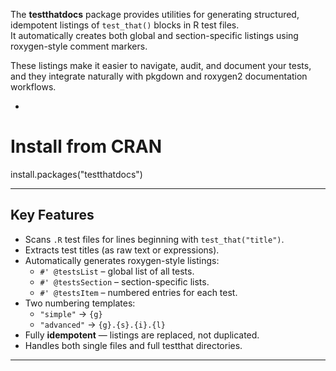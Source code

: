 The **testthatdocs** package provides utilities for generating structured, idempotent listings of `test_that()` blocks in R test files.  
It automatically creates both global and section-specific listings using roxygen-style comment markers.

These listings make it easier to navigate, audit, and document your tests, and they integrate naturally with pkgdown and roxygen2 documentation workflows.

-

# Install from CRAN 

install.packages("testthatdocs")

---

## Key Features

- Scans `.R` test files for lines beginning with `test_that("title")`.
- Extracts test titles (as raw text or expressions).
- Automatically generates roxygen-style listings:
  - `#' @testsList` – global list of all tests.
  - `#' @testsSection` – section-specific lists.
  - `#' @testsItem` – numbered entries for each test.
- Two numbering templates:
  - `"simple"` → `{g}`
  - `"advanced"` → `{g}.{s}.{i}.{l}`
- Fully **idempotent** — listings are replaced, not duplicated.
- Handles both single files and full testthat directories.

---
